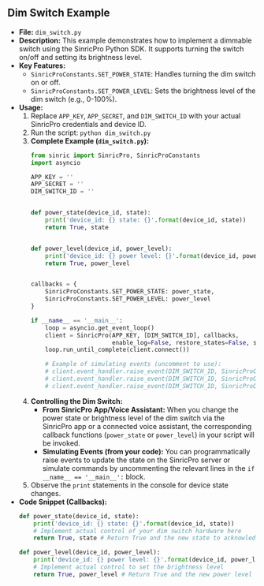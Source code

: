 ## Dim Switch Example
- **File:** `dim_switch.py`
- **Description:** This example demonstrates how to implement a dimmable switch using the SinricPro Python SDK. It supports turning the switch on/off and setting its brightness level.
- **Key Features:**
    - `SinricProConstants.SET_POWER_STATE`: Handles turning the dim switch on or off.
    - `SinricProConstants.SET_POWER_LEVEL`: Sets the brightness level of the dim switch (e.g., 0-100%).
- **Usage:**
    1.  Replace `APP_KEY`, `APP_SECRET`, and `DIM_SWITCH_ID` with your actual SinricPro credentials and device ID.
    2.  Run the script: `python dim_switch.py`
    3.  **Complete Example (`dim_switch.py`):**
        ```python
        from sinric import SinricPro, SinricProConstants
        import asyncio

        APP_KEY = ''
        APP_SECRET = ''
        DIM_SWITCH_ID = ''


        def power_state(device_id, state):
            print('device_id: {} state: {}'.format(device_id, state))
            return True, state


        def power_level(device_id, power_level):
            print('device_id: {} power level: {}'.format(device_id, power_level))
            return True, power_level


        callbacks = {
            SinricProConstants.SET_POWER_STATE: power_state,
            SinricProConstants.SET_POWER_LEVEL: power_level
        }

        if __name__ == '__main__':
            loop = asyncio.get_event_loop()
            client = SinricPro(APP_KEY, [DIM_SWITCH_ID], callbacks,
                               enable_log=False, restore_states=False, secret_key=APP_SECRET)
            loop.run_until_complete(client.connect())

            # Example of simulating events (uncomment to use):
            # client.event_handler.raise_event(DIM_SWITCH_ID, SinricProConstants.SET_POWER_LEVEL, data = {SinricProConstants.POWER_LEVEL: 50 })
            # client.event_handler.raise_event(DIM_SWITCH_ID, SinricProConstants.SET_POWER_STATE, data = {SinricProConstants.STATE: SinricProConstants.POWER_STATE_ON })
            # client.event_handler.raise_event(DIM_SWITCH_ID, SinricProConstants.SET_POWER_STATE, data = {SinricProConstants.STATE: SinricProConstants.POWER_STATE_OFF })
        ```
    4.  **Controlling the Dim Switch:**
        *   **From SinricPro App/Voice Assistant:** When you change the power state or brightness level of the dim switch via the SinricPro app or a connected voice assistant, the corresponding callback functions (`power_state` or `power_level`) in your script will be invoked.
        *   **Simulating Events (from your code):** You can programmatically raise events to update the state on the SinricPro server or simulate commands by uncommenting the relevant lines in the `if __name__ == '__main__':` block.
    5.  Observe the `print` statements in the console for device state changes.
- **Code Snippet (Callbacks):**
    ```python
    def power_state(device_id, state):
        print('device_id: {} state: {}'.format(device_id, state))
        # Implement actual control of your dim switch hardware here
        return True, state # Return True and the new state to acknowledge the command

    def power_level(device_id, power_level):
        print('device_id: {} power level: {}'.format(device_id, power_level))
        # Implement actual control to set the brightness level
        return True, power_level # Return True and the new power level
    ```
